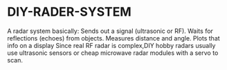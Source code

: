 # DIY-RADER-SYSTEM
A radar system basically:
Sends out a signal (ultrasonic or RF).
Waits for reflections (echoes) from objects.
Measures distance and angle.
Plots that info on a display
Since real RF radar is complex,DIY hobby radars usually use ultrasonic sensors or cheap microwave radar modules with a servo to scan.
